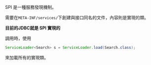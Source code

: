 SPI 是一種服務發現機制。

需要在`META-INF/services/`下創建與接口同名的文件，內容則是實現的類。

**目前的JDBC就是 SPI 實現的**

調用時，使用
```java
ServiceLoader<Search> s = ServiceLoader.load(Search.class);
```
來加載所有的實現類。


